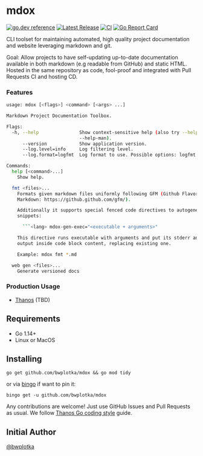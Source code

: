 # mdox

[![go.dev reference](https://img.shields.io/badge/go.dev-reference-007d9c?logo=go&logoColor=white&style=flat-square)](https://pkg.go.dev/github.com/bwplotka/mdox) [![Latest Release](https://img.shields.io/github/release/bwplotka/mdox.svg?style=flat-square)](https://github.com/bwplotka/mdox/releases/latest) [![CI](https://github.com/bwplotka/mdox/workflows/go/badge.svg)](https://github.com/bwplotka/mdox/actions?query=workflow%3Ago) [![Go Report Card](https://goreportcard.com/badge/github.com/bwplotka/mdox)](https://goreportcard.com/report/github.com/bwplotka/mdox)

CLI toolset for maintaining automated, high quality project documentation and website leveraging markdown and git.

Goal: Allow projects to have self-updating up-to-date documentation available in both markdown (e.g readable from GitHub) and static HTML. Hosted in the same repository as code, fool-proof and integrated with Pull Requests CI and hosting CD.

### Features

```bash mdox-gen-exec="mdox --help"
usage: mdox [<flags>] <command> [<args> ...]

Markdown Project Documentation Toolbox.

Flags:
  -h, --help               Show context-sensitive help (also try --help-long and
                           --help-man).
      --version            Show application version.
      --log.level=info     Log filtering level.
      --log.format=logfmt  Log format to use. Possible options: logfmt or json.

Commands:
  help [<command>...]
    Show help.

  fmt <files>...
    Formats given markdown files uniformly following GFM (Github Flavored
    Markdown: https://github.github.com/gfm/).

    Additionally it supports special fenced code directives to autogenerate code
    snippets:

      ```<lang> mdox-gen-exec="<executable + arguments>"

    This directive runs executable with arguments and put its stderr and stdout
    output inside code block content, replacing existing one.

    Example: mdox fmt *.md

  web gen <files>...
    Generate versioned docs


```

### Production Usage

* [Thanos](https://github.com/bwplotka/thanos) (TBD)

## Requirements

* Go 1.14+
* Linux or MacOS

## Installing

```shell
go get github.com/bwplotka/mdox && go mod tidy
```

or via [bingo](github.com/bwplotka/bingo) if want to pin it:

```shell
bingo get -u github.com/bwplotka/mdox
```

Any contributions are welcome! Just use GitHub Issues and Pull Requests as usual. We follow [Thanos Go coding style](https://thanos.io/contributing/coding-style-guide.md/) guide.

## Initial Author

[@bwplotka](https://bwplotka.dev)
